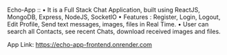 Echo-App ::
• It is a Full Stack Chat Application, built using ReactJS, MongoDB, Express, NodeJS, SocketIO
• Features : Register, Login, Logout, Edit Profile, Send text messages, images, files in Real Time.
• User can search all Contacts, see recent Chats, download received images and files.

App Link: https://echo-app-frontend.onrender.com
